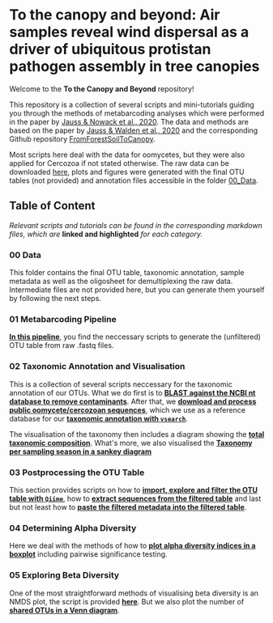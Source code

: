 # To the canopy and beyond: Air samples reveal wind dispersal as a driver of ubiquitous protistan pathogen assembly in tree canopies

Welcome to the **To the Canopy and Beyond** repository!

This repository is a collection of several scripts and mini-tutorials guiding you through the methods of metabarcoding analyses which were performed in the paper by [Jauss & Nowack et al., 2020](https://doi.org/10.1101/2020.11.30.405688). The data and methods are based on the paper by [Jauss & Walden et al., 2020](https://doi.org/10.22541/au.158679920.02842084) and the corresponding Github repository [FromForestSoilToCanopy](https://github.com/RJauss/FromForestSoilToCanopy). 

Most scripts here deal with the data for oomycetes, but they were also applied for Cercozoa if not stated otherwise. The raw data can be downloaded [here](https://www.ebi.ac.uk/ena/browser/view/PRJEB37525), plots and figures were generated with the final OTU tables (not provided) and annotation files accessible in the folder [00_Data](00_Data/). 

## Table of Content
*Relevant scripts and tutorials can be found in the corresponding markdown files, which are* **linked and highlighted** *for each category.*

### 00 Data
This folder contains the final OTU table, taxonomic annotation, sample metadata as well as the oligosheet for demultiplexing the raw data. Intermediate files are not provided here, but you can generate them yourself by following the next steps.

### 01 Metabarcoding Pipeline
**[In this pipeline](01_Metabarcoding-Pipeline/Metabarcoding-Pipeline.md)**, you find the neccessary scripts to generate the (unfiltered) OTU table from raw .fastq files.

### 02 Taxonomic Annotation and Visualisation
This is a collection of several scripts neccessary for the taxonomic annotation of our OTUs. What we do first is to **[BLAST against the NCBI nt database to remove contaminants](02_Taxonomic_Annotation_and_Visualisation/BLAST-against-NCBI-nt-Database.md)**. After that, we **[download and process public oomycete/cercozoan sequences](02_Taxonomic_Annotation_and_Visualisation/Downloading-&-Processing-ITS-Sequences.md)**, which we use as a reference database for our **[taxonomic annotation with `vsearch`](02_Taxonomic_Annotation_and_Visualisation/Annotate-with-vsearch-and-the-ITS1-reference-database.md)**.

The visualisation of the taxonomy then includes a diagram showing the **[total taxonomic composition](02_Taxonomic_Annotation_and_Visualisation/AirSampler_TaxonomyOverview.md)**.
What's more, we also visualised the **[Taxonomy per sampling season in a sankey diagram](02_Taxonomic_Annotation_and_Visualisation/AirSampler_Sankey.md)**

### 03 Postprocessing the OTU Table
This section provides scripts on how to **[import, explore and filter the OTU table with `Qiime`](03_Postprocessing_OTU-Table/Importing-and-Filtering-OTU-Table.md)**, how to **[extract sequences from the filtered table](03_Postprocessing_OTU-Table/Postprocessing-the-OTU-Table.md#Extract-Sequences-from-Filtered-Table)** and last but not least how to **[paste the filtered metadata into the filtered table](03_Postprocessing_OTU-Table/Postprocessing-the-OTU-Table.md#Paste-Filtered-OTU-Table-and-Filtered-Metadata)**.

### 04 Determining Alpha Diversity
Here we deal with the methods of how to **[plot alpha diversity indices in a boxplot](04_Alpha_Diversity/AirSampler_AlphaBoxplot.md)** including pairwise significance testing.

### 05 Exploring Beta Diversity
One of the most straightforward methods of visualising beta diversity is an NMDS plot, the script is provided **[here](05_Beta_Diversity/AirSampler_NMDS.md)**. But we also plot the number of **[shared OTUs in a Venn diagram](05_Beta_Diversity/AirSampler_VennDiagramm.md)**. 


